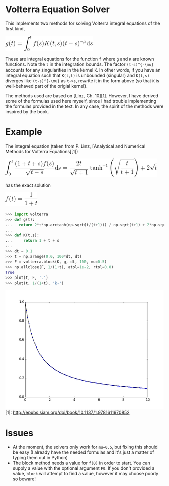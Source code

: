 # Volterra Equation Solver
This implements two methods for solving Volterra integral equations of the first kind,

![volterra equation](./eqn.png)

These are integral equations for the function `f` where `g` and `K` are known functions.  Note the  `t` in the integration bounds.  The factor `(t-s)^{-\mu}` accounts for any singularities in the kernel `K`.  In other words, if you have an integral equation such that `K(t,t)` is unbounded (singular) and `K(t,s)` diverges like `(t-s)^{-\mu}` as `t->s`, rewrite it in the form above (so that `K` is well-behaved part of the origial kernel).

The methods used are based on [Linz, Ch. 10][1].  However, I have derived some of the formulas used here myself, since I had trouble implementing the formulas provided in the text.  In any case, the spirit of the methods were inspired by the book.

# Example
The integral equation (taken from P. Linz, [Analytical and Numerical Methods for Volterra Equations][1])

![example eqn](./example.png)

has the exact solution

![example soln](./example_soln.png)

```python
>>> import volterra
>>> def g(t):
...   return 2*t*np.arctanh(np.sqrt(t/(t+1))) / np.sqrt(t+1) + 2*np.sqrt(t)
...
>>> def K(t,s):
...     return 1 + t + s
...
>>> dt = 0.1
>>> t = np.arange(0.0, 100*dt, dt)
>>> F = volterra.block(K, g, dt, 100, mu=0.5)
>>> np.allclose(F, 1/(1+t), atol=1e-2, rtol=0.0)
True
>>> plot(t, F, '.')
>>> plot(t, 1/(1+t), 'k-')
```
![example plot](./example_plot.png)
[1]: http://epubs.siam.org/doi/book/10.1137/1.9781611970852

# Issues
* At the moment, the solvers only work for `mu=0.5`, but fixing this should be easy (I already have the needed formulas and it's just a matter of typing them out in Python)
* The block method needs a value for `f(0)` in order to start.  You can supply a value with the optional argument `F0`.  If you don't provided a value, `block` will attempt to find a value, however it may choose poorly so beware!
